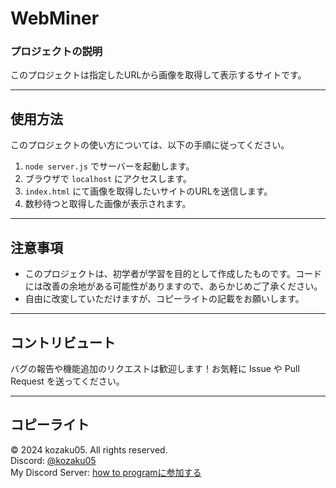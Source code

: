 # WebMiner

### プロジェクトの説明
このプロジェクトは指定したURLから画像を取得して表示するサイトです。

---

## 使用方法
このプロジェクトの使い方については、以下の手順に従ってください。

1. `node server.js` でサーバーを起動します。
2. ブラウザで `localhost` にアクセスします。
3. `index.html` にて画像を取得したいサイトのURLを送信します。
4. 数秒待つと取得した画像が表示されます。

---

## 注意事項
- このプロジェクトは、初学者が学習を目的として作成したものです。コードには改善の余地がある可能性がありますので、あらかじめご了承ください。
- 自由に改変していただけますが、コピーライトの記載をお願いします。

---

## コントリビュート
バグの報告や機能追加のリクエストは歓迎します！お気軽に Issue や Pull Request を送ってください。

---

## コピーライト
© 2024 kozaku05. All rights reserved.  
Discord: [@kozaku05](https://discord.com/users/kozaku05)  
My Discord Server: [how to programに参加する](https://discord.gg/tfyqW3CNZh)
